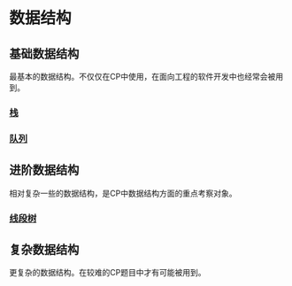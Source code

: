 # 数据结构

## 基础数据结构

最基本的数据结构。不仅仅在CP中使用，在面向工程的软件开发中也经常会被用到。

### [栈](./stack/)

### [队列](./queue/)

## 进阶数据结构

相对复杂一些的数据结构，是CP中数据结构方面的重点考察对象。

### [线段树](./segment-tree/)

## 复杂数据结构

更复杂的数据结构。在较难的CP题目中才有可能被用到。
